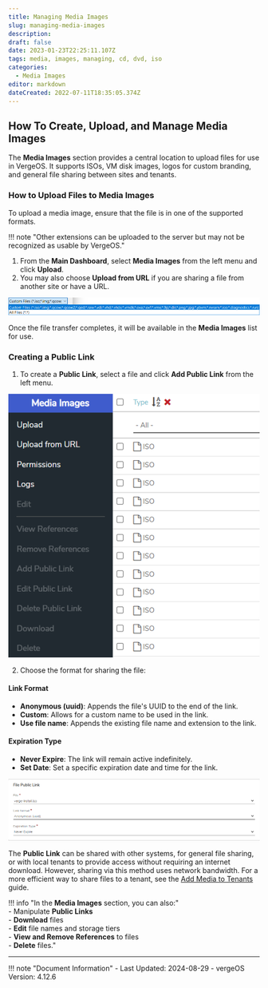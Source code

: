 ```yaml
---
title: Managing Media Images  
slug: managing-media-images  
description:  
draft: false  
date: 2023-01-23T22:25:11.107Z  
tags: media, images, managing, cd, dvd, iso  
categories:  
  - Media Images  
editor: markdown  
dateCreated: 2022-07-11T18:35:05.374Z  
---
```


## How To Create, Upload, and Manage Media Images

The **Media Images** section provides a central location to upload files for use in VergeOS. It supports ISOs, VM disk images, logos for custom branding, and general file sharing between sites and tenants.

### How to Upload Files to Media Images

To upload a media image, ensure that the file is in one of the supported formats.

!!! note "Other extensions can be uploaded to the server but may not be recognized as usable by VergeOS."

1. From the **Main Dashboard**, select **Media Images** from the left menu and click **Upload**.
2. You may also choose **Upload from URL** if you are sharing a file from another site or have a URL.

![mediaimages1.png](/docs/public/mediaimages1.png)

Once the file transfer completes, it will be available in the **Media Images** list for use.

### Creating a Public Link

1. To create a **Public Link**, select a file and click **Add Public Link** from the left menu.

![mediaimages2.png](/docs/public/mediaimages2.png)

2. Choose the format for sharing the file:

#### Link Format

- **Anonymous (uuid)**: Appends the file's UUID to the end of the link.
- **Custom**: Allows for a custom name to be used in the link.
- **Use file name**: Appends the existing file name and extension to the link.

#### Expiration Type

- **Never Expire**: The link will remain active indefinitely.
- **Set Date**: Set a specific expiration date and time for the link.

![pub-link-format.png](/docs/public/pub-link-format.png)

The **Public Link** can be shared with other systems, for general file sharing, or with local tenants to provide access without requiring an internet download. However, sharing via this method uses network bandwidth. For a more efficient way to share files to a tenant, see the [Add Media to Tenants](/docs/knowledge-base/sharing-media-images-to-tenants/) guide.

!!! info "In the **Media Images** section, you can also:"  
    - Manipulate **Public Links**  
    - **Download** files  
    - **Edit** file names and storage tiers  
    - **View and Remove References** to files  
    - **Delete** files."


---

!!! note "Document Information"
    - Last Updated: 2024-08-29
    - vergeOS Version: 4.12.6
